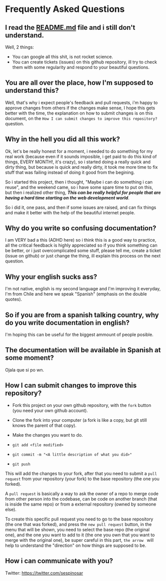 # Frequently Asked Questions

## I read the [README.md](README.md) file and i still don't understand.

Well, 2 things:
 - You can google all this shit, is not rocket science.
 - You can create tickets (issues) on this github repository, ill try to check them with some regularity and respond to your beautiful questions.

## You are all over the place, how I'm supposed to understand this?

Well, that's why i expect people's feedback and pull requests, i'm happy to approve changes from others if the changes make sense, I hope this gets better with the time, the explanation on how to submit changes is on this document, on the `How I can submit changes to improve this repository?` question.

## Why in the hell you did all this work?

Ok, let's be really honest for a moment, i needed to do something for my real work (because even if it sounds imposible, i get paid to do this kind of things, EVERY MONTH!, it's crazy), so i started doing a really quick and dirty thing, but because is quick and really dirty, it took me more time to fix stuff that was failing instead of doing it good from the begining.

So i started this project, then i thought, "Maybe i can do something i can reuse", and the weekend came, so i have some spare time to put on this, but then i realized other thing, ***This can be really helpful for people that are having a hard time starting on the web development world***.

So i did it, one pass, and then if some issues are raised, and can fix things and make it better with the help of the beautiful internet people.

## Why do you write so confusing documentation?

I am VERY bad a this (ADHD here) so i think this is a good way to practice, all the critical feedback is highly appreciated so if you think something can be better, or i just overcomplicated some stuff, please tell me, create a ticket (issue on github) or just change the thing, ill explain this process on the next question.

## Why your english sucks ass?

I'm not native, english is my second language and I'm improving it everyday, I'm from Chile and here we speak "Spanish" (emphasis on the double quotes).

## So if you are from a spanish talking country, why do you write documentation in english?

I'm hoping this can be useful for the biggest ammount of people posible.

## The documentation will be available in Spanish at some moment?

Ojala que si po wn.

## How I can submit changes to improve this repository?

- Fork this project on your own github repository, with the `fork` button (you need your own github account).

- Clone the fork into your computer (a fork is like a copy, but git still knows the parent of that copy).

- Make the changes you want to do.

- `git add <file modified>`

- `git commit -m "<A little description of what you did>"`

- `git push`

This will add the changes to your fork, after that you need to submit a `pull request` from your repository (your fork) to the base repository (the one you forked).

A `pull request` is basically a way to ask the owner of a repo to merge code from other person into the codebase, can be code on another branch (that is inside the same repo) or from a external repository (owned by someone else).

To create this specific pull request you need to go to the base repository (the one that was forked), and press the `new pull request` button, in the menu that will be shown, you need to select the base repo (the original one), and the one you want to add to it (the one you own that you want to merge with the original one), be super careful in this part, `the arrow ` will help to understand the "direction" on how things are supposed to be.

## How i can communicate with you?

Twitter: https://twitter.com/sespinosar
